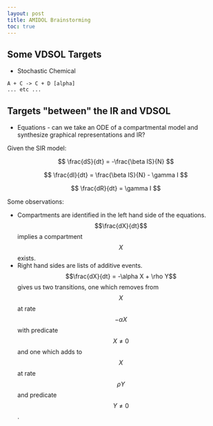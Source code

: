 ```yaml
---
layout: post
title: AMIDOL Brainstorming
toc: true
---
```


## Some VDSOL Targets
* Stochastic Chemical

```
A + C -> C + D [alpha]
... etc ...
```

## Targets "between" the IR and VDSOL
* Equations - can we take an ODE of a compartmental model and synthesize graphical representations and IR?

Given the SIR model:

$$ \frac{dS}{dt} = -\frac{\beta IS}{N} $$

$$ \frac{dI}{dt} = \frac{\beta IS}{N} - \gamma I $$

$$ \frac{dR}{dt} = \gamma I $$

Some observations:
* Compartments are identified in the left hand side of the equations.  $$\frac{dX}{dt}$$ implies a compartment $$X$$ exists.
* Right hand sides are lists of additive events.  $$\frac{dX}{dt} = -\alpha X + \rho Y$$ gives us two transitions, one which removes from $$X$$ at rate $$-\alpha X$$ with predicate $$X \neq 0$$ and one which adds to $$X$$ at rate $$\rho Y$$ and predicate $$Y \neq 0$$.
